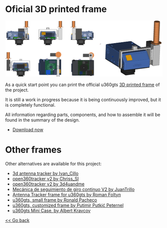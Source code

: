 # Oficial 3D printed frame

<img src="img/u360gts_frame_3d_view.png" width="640" />

As a quick start point you can print the official u360gts [3D printed frame](https://www.thingiverse.com/thing:3203850) of the project.

It is still a work in progress because it is being continuously improved, but it is completely functional.

All information regarding parts, components, and how to assemble it will be found in the summary of the design.

- [Download now](https://www.thingiverse.com/thing:3203850/zip) 

# Other frames

Other alternatives are available for this project:

- [3d antenna tracker by Ivan_Cillo](https://www.thingiverse.com/thing:1367337)
- [open360tracker v2 by Chriss_SI ](https://www.thingiverse.com/thing:1351489)
- [open360tracker v2 by 3d4uandme](https://www.thingiverse.com/thing:2568906)
- [Mecánica de seguimiento de giro continuo V2 by JuanTrillo](https://www.thingiverse.com/thing:2495035)
- [Antenna Tracker frame for u360gts by Roman Foltyn](https://www.thingiverse.com/thing:3868457)
- [u360gts, small frame by Ronald Pacheco](https://www.thingiverse.com/thing:3905502)
- [u360gts, customized frame by Putimir Putkić Peternel](https://www.tinkercad.com/things/1oCpjHuYHRd)
- [u360gts Mini Case, by Albert Kravcov](https://www.thingiverse.com/thing:4108944)


[<< Go back](README.md)
